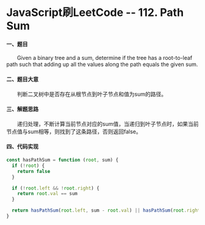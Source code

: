 # JavaScript刷LeetCode -- 112. Path Sum

#### 一、题目

  &emsp;&emsp;Given a binary tree and a sum, determine if the tree has a root-to-leaf path such that adding up all the values along the path equals the given sum.

#### 二、题目大意

  &emsp;&emsp;判断二叉树中是否存在从根节点到叶子节点和值为sum的路径。

#### 三、解题思路

  &emsp;&emsp;递归处理，不断计算当前节点对应的sum值，当递归到叶子节点时，如果当前节点值与sum相等，则找到了这条路径，否则返回false。

#### 四、代码实现

```JavaScript
const hasPathSum = function (root, sum) {
  if (!root) {
    return false
  }

  if (!root.left && !root.right) {
    return root.val == sum
  }

  return hasPathSum(root.left, sum - root.val) || hasPathSum(root.right, sum - root.val)
}
```